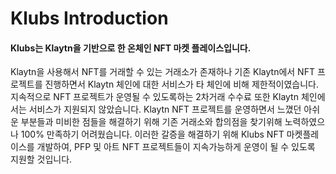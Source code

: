 # Klubs Introduction

#### Klubs는 Klaytn을 기반으로 한 온체인 NFT 마켓 플레이스입니다.

Klaytn을 사용해서 NFT를 거래할 수 있는 거래소가 존재하나 기존 Klaytn에서 NFT 프로젝트를 진행하면서 Klaytn 체인에 대한 서비스가 타 체인에 비해 제한적이였습니다. 지속적으로 NFT 프로젝트가 운영될 수 있도록하는 2차거래 수수료 또한 Klaytn 체인에서는 서비스가 지원되지 않았습니다. Klaytn NFT 프로젝트를 운영하면서 느꼈던 아쉬운 부분들과 미비한 점들을 해결하기 위해 기존 거래소와 합의점을 찾기위해 노력하였으나 100% 만족하기 어려웠습니다. 이러한 갈증을 해결하기 위해 Klubs NFT 마켓플레이스를 개발하여, PFP 및 아트 NFT 프로젝트들이 지속가능하게 운영이 될 수 있도록 지원할 것입니다.
